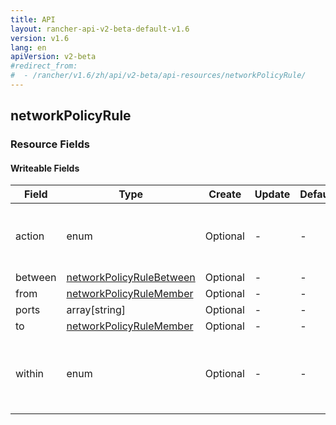 ```yaml
---
title: API
layout: rancher-api-v2-beta-default-v1.6
version: v1.6
lang: en
apiVersion: v2-beta
#redirect_from:
#  - /rancher/v1.6/zh/api/v2-beta/api-resources/networkPolicyRule/
---
```


## networkPolicyRule



### Resource Fields

#### Writeable Fields

Field | Type | Create | Update | Default | Notes
---|---|---|---|---|---
action | enum | Optional | - | - | The options are `allow`, `deny`.
between | [networkPolicyRuleBetween]({{site.baseurl}}/rancher/{{page.version}}/{{page.lang}}/api/{{page.apiVersion}}/api-resources/networkPolicyRuleBetween/) | Optional | - | - | 
from | [networkPolicyRuleMember]({{site.baseurl}}/rancher/{{page.version}}/{{page.lang}}/api/{{page.apiVersion}}/api-resources/networkPolicyRuleMember/) | Optional | - | - | 
ports | array[string] | Optional | - | - | 
to | [networkPolicyRuleMember]({{site.baseurl}}/rancher/{{page.version}}/{{page.lang}}/api/{{page.apiVersion}}/api-resources/networkPolicyRuleMember/) | Optional | - | - | 
within | enum | Optional | - | - | The options are `stack`, `service`, `linked`.



<br>

